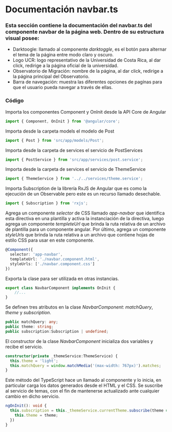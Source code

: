 # Documentación navbar.ts

### Esta sección contiene la documentación del navbar.ts del componente navbar de la página web. Dentro de su estructura visual posee: 
* Darktoogle: llamado al componente *darktoggle*, es el botón para alternar el tema de la página entre modo claro y oscuro.
* Logo UCR: logo representativo de la Universidad de Costa Rica, al dar click, redirige a la página oficial de la universidad.
* Observatorio de Migración: nombre de la página, al dar click, redirige a la página principal del Observatorio.
* Barra de navegación: muestra las diferentes opciones de pagínas para que el usuario pueda navegar a través de ellas.

### Código

Importa los componentes Component y OnInit desde la API Core de Angular
``` ts
import { Component, OnInit } from '@angular/core';
``` 
Importa desde la carpeta models el modelo de Post 
``` ts 
import { Post } from 'src/app/models/Post';
``` 
Importa desde la carpeta de services el servicio de PostServices
``` ts
import { PostService } from 'src/app/services/post.service';
``` 
Importa desde la carpeta de services el servicio de ThemeService
``` ts
import { ThemeService } from '../../services/theme.service';
``` 
Importa Subscription de la librería RxJS de Angular que es como la ejecución de un Observable pero este es un recurso llamado desechable.
```  ts
import { Subscription } from 'rxjs';
```

Agrega un componente *selector* de CSS llamado *app-navbar* que identifica esta directiva en una plantilla y activa la instanciación de la directiva, luego agrega un componente *templeteUrl* que brinda la ruta relativa de un archivo de plantilla para un componente angular. Por último, agrega un componente *styleUrls* que brinda la ruta relativa a un archivo que contiene hojas de estilo CSS para usar en este componente.
``` ts
@Component({
  selector: 'app-navbar',
  templateUrl: './navbar.component.html',
  styleUrls: ['./navbar.component.css']
})
``` 

Exporta la clase para ser utilizada en otras instancias.
``` ts
export class NavbarComponent implements OnInit {
    //...
}
``` 

Se definen tres atributos en la clase *NavbarComponent*: *matchQuery*, *theme* y *subscription*. 
``` ts
public matchQuery: any;
public theme: string;
public subscription:Subscription | undefined;
``` 

El constructor de la clase *NavbarComponent* inicializa dos variables y recibe el servicio.
``` ts
constructor(private _themeService:ThemeService) {
  this.theme = 'light';
  this.matchQuery = window.matchMedia('(max-width: 767px)').matches;
}
``` 

 Este método del TypeScript hace un llamado al componente y lo inicia, en particular carga los datos generados desde el HTML y el CSS. Se suscribe al servicio de temas, con el fin de mantenerse actualizado ante cualquier cambio en dicho servicio. 
``` ts
ngOnInit(): void {
  this.subscription = this._themeService.currentTheme.subscribe(theme => {
    this.theme = theme;
  })
}
``` 
